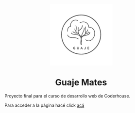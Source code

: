 <p align = "center">
  <img align="center" src="assets/images/Logos/guaje-logo-transp-01.png" />
  <h1 style="text-align:center;">Guaje Mates</h1>
</p>

Proyecto final para el curso de desarrollo web de Coderhouse.

Para acceder a la página hacé click [acá](https://ernedainesi.github.io/guaje-mates/)
